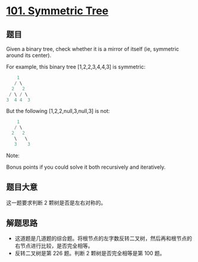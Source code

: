 # [101. Symmetric Tree](https://leetcode.com/problems/symmetric-tree/)

## 题目


Given a binary tree, check whether it is a mirror of itself (ie, symmetric around its center).

For example, this binary tree [1,2,2,3,4,4,3] is symmetric:


```c
    1
   / \
  2   2
 / \ / \
3  4 4  3
```

But the following [1,2,2,null,3,null,3] is not:

```c
    1
   / \
  2   2
   \   \
   3    3
```

Note:   

Bonus points if you could solve it both recursively and iteratively.

## 题目大意

这一题要求判断 2 颗树是否是左右对称的。


## 解题思路

- 这道题是几道题的综合题。将根节点的左字数反转二叉树，然后再和根节点的右节点进行比较，是否完全相等。
- 反转二叉树是第 226 题。判断 2 颗树是否完全相等是第 100 题。


